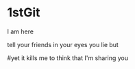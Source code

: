 # 1stGit
I am here

tell your friends
in your eyes
you lie but

#yet it kills me to think
that I'm sharing you
